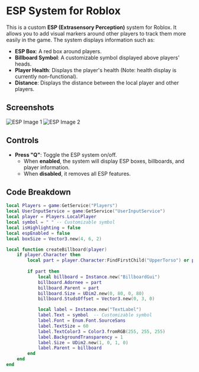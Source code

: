 # ESP System for Roblox

This is a custom **ESP (Extrasensory Perception)** system for Roblox. It allows you to add visual markers around other players to track them more easily in the game. The system displays information such as:

- **ESP Box**: A red box around players.
- **Billboard Symbol**: A customizable symbol displayed above players' heads.
- **Player Health**: Displays the player's health (Note: health display is currently non-functional).
- **Distance**: Displays the distance between the local player and other players.

## Screenshots

![ESP Image 1](https://i.ibb.co/mFYfQ5MK/image.png)
![ESP Image 2](https://i.ibb.co/FL9bNvsD/image-1.png)

## Controls

- **Press "Q"**: Toggle the ESP system on/off.
    - When **enabled**, the system will display ESP boxes, billboards, and player information.
    - When **disabled**, it removes all ESP features.

## Code Breakdown

```lua
local Players = game:GetService("Players")
local UserInputService = game:GetService("UserInputService")
local player = Players.LocalPlayer
local symbol = " " -- Customizable symbol
local isHighlighting = false
local espEnabled = false
local boxSize = Vector3.new(4, 6, 2)

local function createBillboard(player)
    if player.Character then
        local part = player.Character:FindFirstChild("UpperTorso") or player.Character:FindFirstChild("Torso") or player.Character:FindFirstChild("HumanoidRootPart")
        
        if part then
            local billboard = Instance.new("BillboardGui")
            billboard.Adornee = part
            billboard.Parent = part
            billboard.Size = UDim2.new(0, 80, 0, 80)
            billboard.StudsOffset = Vector3.new(0, 3, 0)

            local label = Instance.new("TextLabel")
            label.Text = symbol  -- Customizable symbol
            label.Font = Enum.Font.SourceSans
            label.TextSize = 60
            label.TextColor3 = Color3.fromRGB(255, 255, 255)
            label.BackgroundTransparency = 1
            label.Size = UDim2.new(1, 0, 1, 0)
            label.Parent = billboard
        end
    end
end

